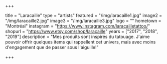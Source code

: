 +++

title = "Laracaille"
type = "artists"
featured = "/img/laracaille1.jpg"
image2 = "/img/laracaille2.jpg"
image3 = "/img/laracaille3.jpg"
logo = ""
hometown = "Montréal"
instagram = "https://www.instagram.com/laracailletattoo/"
shopurl = "https://www.etsy.com/shop/laracaille"
years = ["2017", "2018", "2019"]
description = "Mes produits sont inspirés du tatouage. J'aime pouvoir offrir quelques items qui rappellent cet univers, mais avec moins d'engagement que de passer sous l'aiguille!"

+++
